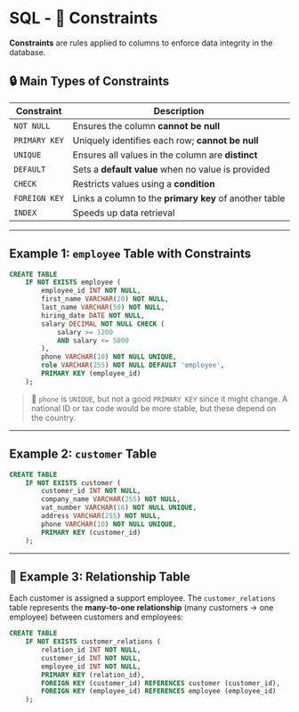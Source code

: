 # SQL - 🧷 Constraints

**Constraints** are rules applied to columns to enforce data integrity in the database.

## 🔒 Main Types of Constraints

| Constraint    | Description                                            |
| ------------- | ------------------------------------------------------ |
| `NOT NULL`    | Ensures the column **cannot be null**                  |
| `PRIMARY KEY` | Uniquely identifies each row; **cannot be null**       |
| `UNIQUE`      | Ensures all values in the column are **distinct**      |
| `DEFAULT`     | Sets a **default value** when no value is provided     |
| `CHECK`       | Restricts values using a **condition**                 |
| `FOREIGN KEY` | Links a column to the **primary key** of another table |
| `INDEX`       | Speeds up data retrieval                               |

---

## Example 1: `employee` Table with Constraints

```sql
CREATE TABLE
    IF NOT EXISTS employee (
        employee_id INT NOT NULL,
        first_name VARCHAR(20) NOT NULL,
        last_name VARCHAR(50) NOT NULL,
        hiring_date DATE NOT NULL,
        salary DECIMAL NOT NULL CHECK (
            salary >= 1200
            AND salary <= 5000
        ),
        phone VARCHAR(10) NOT NULL UNIQUE,
        role VARCHAR(255) NOT NULL DEFAULT 'employee',
        PRIMARY KEY (employee_id)
    );
```

> 🔎 `phone` is `UNIQUE`, but not a good `PRIMARY KEY` since it might change. A national ID or tax code would be more stable, but these depend on the country.

---

## Example 2: `customer` Table

```sql
CREATE TABLE
    IF NOT EXISTS customer (
        customer_id INT NOT NULL,
        company_name VARCHAR(255) NOT NULL,
        vat_number VARCHAR(16) NOT NULL UNIQUE,
        address VARCHAR(255) NOT NULL,
        phone VARCHAR(10) NOT NULL UNIQUE,
        PRIMARY KEY (customer_id)
    );
```

---

## 🔗 Example 3: Relationship Table

Each customer is assigned a support employee. The `customer_relations` table represents the **many-to-one relationship** (many customers → one employee) between customers and employees:

```sql
CREATE TABLE
    IF NOT EXISTS customer_relations (
        relation_id INT NOT NULL,
        customer_id INT NOT NULL,
        employee_id INT NOT NULL,
        PRIMARY KEY (relation_id),
        FOREIGN KEY (customer_id) REFERENCES customer (customer_id),
        FOREIGN KEY (employee_id) REFERENCES employee (employee_id)
    );
```
